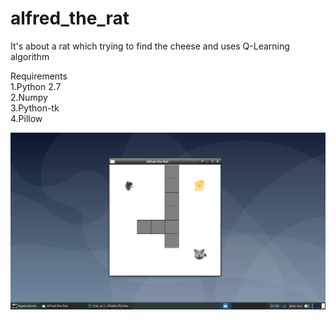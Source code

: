 # alfred_the_rat

It's about a rat which trying to find the cheese and uses Q-Learning algorithm  

Requirements  
1.Python 2.7  
2.Numpy  
3.Python-tk  
4.Pillow  
  


![alt text](resource/screenshot.png)
